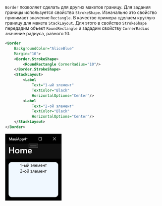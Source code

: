 `Border` позволяет сделать для других макетов границу. Для задания границы используется свойство `StrokeShape`. Изначально это свойство принимает значение `Rectangle`. В качестве примера сделаем круглую границу для макета `StackLayout`. Для этого в свойство `StrokeShape` передадим объект `RoundRectangle` и зададим свойству `CornerRadius` значение радиуса, равного 10.
```xml
<Border
    BackgroundColor="AliceBlue"
    Margin="10">
    <Border.StrokeShape>
        <RoundRectangle CornerRadius="10"/>
    </Border.StrokeShape>
    <StackLayout>
        <Label 
            Text="1-ый элемент" 
            TextColor="Black"
            HorizontalOptions="Center"/>
        <Label 
            Text="2-ой элемент"
            TextColor="Black"
            HorizontalOptions="Center"/>
    </StackLayout>
</Border>
```

![Пример для Border](/Прочее/Скриншоты/Пример%20для%20Border.png)